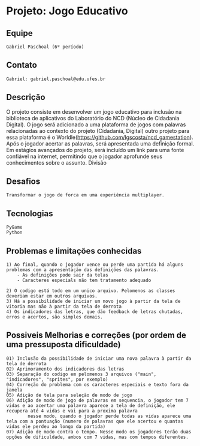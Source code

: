 # Projeto: Jogo Educativo
## Equipe

    Gabriel Paschoal (6º período)

## Contato

    Gabriel: gabriel.paschoal@edu.ufes.br

## Descrição

O projeto consiste em desenvolver um jogo educativo para inclusão na biblioteca de aplicativos do Laboratório do NCD (Núcleo de Cidadania Digital). O jogo será adicionado a uma plataforma de jogos com palavras relacionadas ao contexto do projeto (Cidadania, Digital) outro projeto para essa plataforma é o Worldle(https://github.com/lgscosta/ncd_gamestation). Após o jogador acertar as palavras, será apresentada uma definição formal. Em estágios avançados do projeto, será incluído um link para uma fonte confiável na internet, permitindo que o jogador aprofunde seus conhecimentos sobre o assunto.
Divisão

## Desafios

    Transformar o jogo de forca em uma experiência multiplayer.

## Tecnologias

    PyGame
    Python

## Problemas e limitações conhecidas

    1) Ao final, quando o jogador vence ou perde uma partida há alguns problemas com a apresentação das definições das palavras.
        - As definições pode sair da telas
        - Caracteres especials não tem tratamento adequado

    2) O codigo está todo em um unico arquivo. Pelomenos as classes deveriam estar em outros arquivos.
    3) Há a possibilidade de iniciar um novo jogo à partir da tela de vitoria mas não à partir da tela de derrota 
    4) Os indicadores das letras, que dão feedback de letras chutadas, erros e acertos, são simples demais.

## Possiveis Melhorias e correções (por ordem de uma pressuposta dificuldade)

    01) Inclusão da possibilidade de iniciar uma nova palavra à partir da tela de derrota
    02) Aprimoramento dos indicadores das letras
    03) Separação do codigo em pelomenos 3 arquivos ("main", "indicadores", "sprites", por exemplo)
    04) Correção do problema com os caracteres especiais e texto fora da janela
    05) Adição de tela para seleção de modo de jogo
    06) Adição de modo de jogo de palavras em sequencia, o jogador tem 7 vidas e ao acertar uma palavra aparece a tela de definição, ele recupera até 4 vidas e vai para a proxima palavra
            nesse modo, quando o jogador perde todas as vidas aparece uma tela com a pontuação (numero de palavras que ele acertou e quantas vidas ele perdeu ao longo da partida)
    07) Adição de modo contra o tempo. Nesse modo os jogadores terão duas opções de dificuldade, ambos com 7 vidas, mas com tempos diferentes.

    
